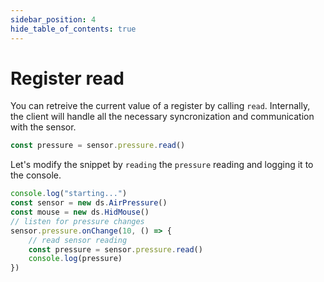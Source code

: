 ```yaml
---
sidebar_position: 4
hide_table_of_contents: true
---
```


# Register read

You can retreive the current value of a register by calling `read`.
Internally, the client will handle all the necessary syncronization and communication with the sensor.

```ts skip no-run
const pressure = sensor.pressure.read()
```

Let's modify the snippet by `reading` the `pressure` reading
and logging it to the console.

```ts edit
console.log("starting...")
const sensor = new ds.AirPressure()
const mouse = new ds.HidMouse()
// listen for pressure changes
sensor.pressure.onChange(10, () => {
    // read sensor reading
    const pressure = sensor.pressure.read()
    console.log(pressure)
})
```
